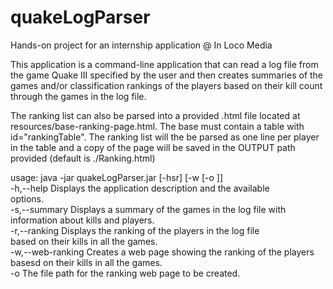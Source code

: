 # quakeLogParser
Hands-on project for an internship application @ In Loco Media

This application is a command-line application that can read a log file from 
the game Quake III specified by the user and then creates summaries of the games 
and/or classification rankings of the players based on their kill count through 
the games in the log file.  

The ranking list can also be parsed into a provided .html file located at 
resources/base-ranking-page.html. The base must contain a table with id="rankingTable". 
The ranking list will the be parsed as one line per player in the table and a copy 
of the page will be saved in the OUTPUT path provided (default is ./Ranking.html)  

usage: java -jar quakeLogParser.jar <FILENAME> [-hsr] [-w [-o <OUTPUT>]]  
 -h,--help          Displays the application description and the available  
                    options.  
 -s,--summary       Displays a summary of the games in the log file with  
                    information about kills and players.  
 -r,--ranking       Displays the ranking of the players in the log file  
                    based on their kills in all the games.  
 -w,--web-ranking   Creates a web page showing the ranking of the players  
                    basesd on their kills in all the games.  
 -o <arg>           The file path for the ranking web page to be created.  
